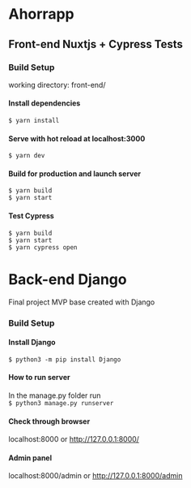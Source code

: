 # Ahorrapp


## Front-end Nuxtjs + Cypress Tests

### Build Setup

working directory: front-end/

#### Install dependencies
`$ yarn install`

#### Serve with hot reload at localhost:3000
`$ yarn dev`

#### Build for production and launch server
```
$ yarn build
$ yarn start
```

#### Test Cypress
```
$ yarn build
$ yarn start
$ yarn cypress open
```


# Back-end Django
Final project MVP base created with Django

### Build Setup

#### Install Django
`$ python3 -m pip install Django`
#### How to run server
In the manage.py folder run <br>
`$ python3 manage.py runserver`
#### Check through browser
localhost:8000 or http://127.0.0.1:8000/
#### Admin panel
localhost:8000/admin or http://127.0.0.1:8000/admin
